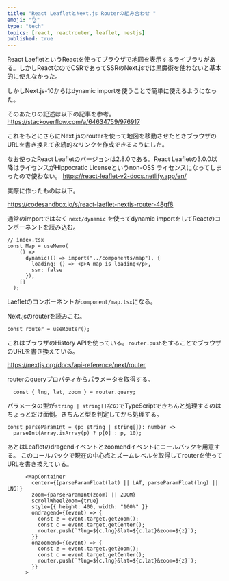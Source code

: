 ```yaml
---
title: "React LeafletとNext.js Routerの組み合わせ "
emoji: "👌"
type: "tech"
topics: [react, reactrouter, leaflet, nestjs]
published: true
---
```

React LaefletというReactを使ってブラウザで地図を表示するライブラリがある。しかしReactなのでCSRであってSSRのNext.jsでは黒魔術を使わないと基本的に使えなかった。

しかしNext.js-10からはdynamic importを使うことで簡単に使えるようになった。

そのあたりの記述は以下の記事を参考。
https://stackoverflow.com/a/64634759/976917

これをもとにさらにNext.jsのrouterを使って地図を移動させたときブラウザのURLを書き換えて永続的なリンクを作成できるようにした。

なお使ったReact Leafletのバージョンは2.8.0である。React Leafletの3.0.0以降はライセンスがHippocratic Licenseというnon-OSS ライセンスになってしまったので使わない。
https://react-leaflet-v2-docs.netlify.app/en/

実際に作ったものは以下。

https://codesandbox.io/s/react-laeflet-nextjs-router-48gf8

通常のimportではなく `next/dynamic` を使ってdynamic importをしてReactのコンポーネントを読み込む。

```tsx
// index.tsx
const Map = useMemo(
    () =>
      dynamic(() => import("../components/map"), {
        loading: () => <p>A map is loading</p>,
        ssr: false
      }),
    []
  );
```

Laefletのコンポーネントが`component/map.tsx`になる。

Next.jsのrouterを読みこむ。

```tsx
const router = useRouter();
```
これはブラウザのHistory APIを使っている。`router.push`をすることでブラウザのURLを書き換えている。

https://nextjs.org/docs/api-reference/next/router

routerのqueryプロパティからパラメータを取得する。

```tsx
  const { lng, lat, zoom } = router.query;
```

パラメータの型が`string | string[]`なのでTypeScriptできちんと処理するのはちょっとだけ面倒。きちんと型を判定してから処理する。

```tsx
const parseParamInt = (p: string | string[]): number =>
  parseInt(Array.isArray(p) ? p[0] : p, 10);
```

あとはLeafletのdragendイベントとzoomendイベントにコールバックを用意する。
このコールバックで現在の中心点とズームレベルを取得してrouterを使ってURLを書き換えている。

```tsx
      <MapContainer
        center={[parseParamFloat(lat) || LAT, parseParamFloat(lng) || LNG]}
        zoom={parseParamInt(zoom) || ZOOM}
        scrollWheelZoom={true}
        style={{ height: 400, width: "100%" }}
        ondragend={(event) => {
          const z = event.target.getZoom();
          const c = event.target.getCenter();
          router.push(`?lng=${c.lng}&lat=${c.lat}&zoom=${z}`);
        }}
        onzoomend={(event) => {
          const z = event.target.getZoom();
          const c = event.target.getCenter();
          router.push(`?lng=${c.lng}&lat=${c.lat}&zoom=${z}`);
        }}
      >
```
